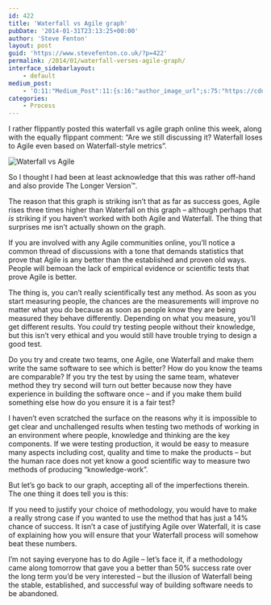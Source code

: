 ```yaml
---
id: 422
title: 'Waterfall vs Agile graph'
pubDate: '2014-01-31T23:13:25+00:00'
author: 'Steve Fenton'
layout: post
guid: 'https://www.stevefenton.co.uk/?p=422'
permalink: /2014/01/waterfall-verses-agile-graph/
interface_sidebarlayout:
    - default
medium_post:
    - 'O:11:"Medium_Post":11:{s:16:"author_image_url";s:75:"https://cdn-images-1.medium.com/fit/c/400/400/1*eXkhfEuF41g5W_xnc_ydLA.jpeg";s:10:"author_url";s:38:"https://medium.com/@steve.fenton.co.uk";s:11:"byline_name";N;s:12:"byline_email";N;s:10:"cross_link";s:3:"yes";s:2:"id";s:12:"77a95fd56a51";s:21:"follower_notification";s:3:"yes";s:7:"license";s:19:"all-rights-reserved";s:14:"publication_id";s:2:"-1";s:6:"status";s:5:"draft";s:3:"url";s:51:"https://medium.com/@steve.fenton.co.uk/77a95fd56a51";}'
categories:
    - Process
---
```


I rather flippantly posted this waterfall vs agile graph online this week, along with the equally flippant comment: “Are we still discussing it? Waterfall loses to Agile even based on Waterfall-style metrics”.

![Waterfall vs Agile](https://www.stevefenton.co.uk/wp-content/uploads/2015/07/waterfall-vs-agile.jpg)

So I thought I had been at least acknowledge that this was rather off-hand and also provide The Longer Version™.

The reason that this graph is striking isn’t that as far as success goes, Agile rises three times higher than Waterfall on this graph – although perhaps that *is* striking if you haven’t worked with both Agile and Waterfall. The thing that surprises me isn’t actually shown on the graph.

If you are involved with any Agile communities online, you’ll notice a common thread of discussions with a tone that demands statistics that prove that Agile is any better than the established and proven old ways. People will bemoan the lack of empirical evidence or scientific tests that prove Agile is better.

The thing is, you can’t really scientifically test any method. As soon as you start measuring people, the chances are the measurements will improve no matter what you do because as soon as people know they are being measured they behave differently. Depending on what you measure, you’ll get different results. You *could* try testing people without their knowledge, but this isn’t very ethical and you would still have trouble trying to design a good test.

Do you try and create two teams, one Agile, one Waterfall and make them write the same software to see which is better? How do you know the teams are comparable? If you try the test by using the same team, whatever method they try second will turn out better because now they have experience in building the software once – and if you make them build something else how do you ensure it is a fair test?

I haven’t even scratched the surface on the reasons why it is impossible to get clear and unchallenged results when testing two methods of working in an environment where people, knowledge and thinking are the key components. If we were testing production, it would be easy to measure many aspects including cost, quality and time to make the products – but the human race does not yet know a good scientific way to measure two methods of producing “knowledge-work”.

But let’s go back to our graph, accepting all of the imperfections therein. The one thing it does tell you is this:

If you need to justify your choice of methodology, you would have to make a really strong case if you wanted to use the method that has just a 14% chance of success. It isn’t a case of justifying Agile over Waterfall, it is case of explaining how you will ensure that your Waterfall process will somehow beat these numbers.

I’m not saying everyone has to do Agile – let’s face it, if a methodology came along tomorrow that gave you a better than 50% success rate over the long term you’d be very interested – but the illusion of Waterfall being the stable, established, and successful way of building software needs to be abandoned.